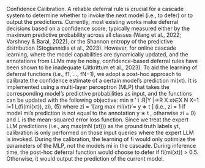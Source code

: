 Confidence Calibration. A reliable deferral rule is crucial for a cascade system to determine whether to invoke the
next model (i.e., to defer) or to output the predictions. Currently, most existing works make deferral decisions based
on a confidence score, typically measured either by the maximum predictive probability across all classes (Wang et al.,
2022; Varshney & Baral, 2022), or the Shannon entropy of
the predictive distribution (Stogiannidis et al., 2023).
However, for online cascade learning, where the model capabilities are dynamically updated, and the annotations from
LLMs may be noisy, confidence-based deferral rules have
been shown to be inadequate (Jitkrittum et al., 2023). To
aid the learning of deferral functions (i.e., f1, ..., fN−1),
we adopt a post-hoc approach to calibrate the confidence
estimate of a certain model’s prediction mi(xt). It is implemented using a multi-layer perceptron (MLP) that takes the
corresponding model’s predictive probabilities as input, and
the functions can be updated with the following objective:
min
π
′
i
:R|Y |→R
X
xt∈X
N
X−1
i=1
L(fi(mi(xt)), zi), (5)
where zi = 1[arg max mi(xt) ̸= y
∗
t
] (i.e., zi = 1 if model
mi’s prediction is not equal to the annotation y
∗
t
, otherwise
zi = 0) and L is the mean-squared error loss function.
Since we treat the expert LLM predictions (i.e.,
arg max(mN (xt))) as the ground truth labels yt, calibration is only performed on those input queries where the
expert LLM is invoked. During the calibration, the learning of fi would only optimize the parameters of the MLP,
not the models mi
in the cascade. During inference time,
the post-hoc deferral function would choose to defer if
fi(mi(xt)) > 0.5. Otherwise, it would output the prediction of the current model.
